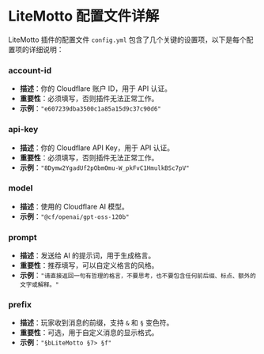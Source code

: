 # LiteMotto 配置文件详解

LiteMotto 插件的配置文件 `config.yml` 包含了几个关键的设置项，以下是每个配置项的详细说明：

### account-id

- **描述**：你的 Cloudflare 账户 ID，用于 API 认证。
- **重要性**：必须填写，否则插件无法正常工作。
- **示例**：`"e607239dba3500c1a85a15d9c37c90d6"`

### api-key

- **描述**：你的 Cloudflare API Key，用于 API 认证。
- **重要性**：必须填写，否则插件无法正常工作。
- **示例**：`"8Dymw2YgadUf2pObmOmu-W_pkFvC1HmulkBSc7pV"`

### model

- **描述**：使用的 Cloudflare AI 模型。
- **示例**：`"@cf/openai/gpt-oss-120b"`

### prompt

- **描述**：发送给 AI 的提示词，用于生成格言。
- **重要性**：推荐填写，可以自定义格言的风格。
- **示例**：`"请直接返回一句有哲理的格言，不要思考，也不要包含任何前后缀、标点、额外的文字或解释。"`

### prefix

- **描述**：玩家收到消息的前缀，支持 `&` 和 `§` 变色符。
- **重要性**：可选，用于自定义消息的显示格式。
- **示例**：`"§bLiteMotto §7> §f"`

